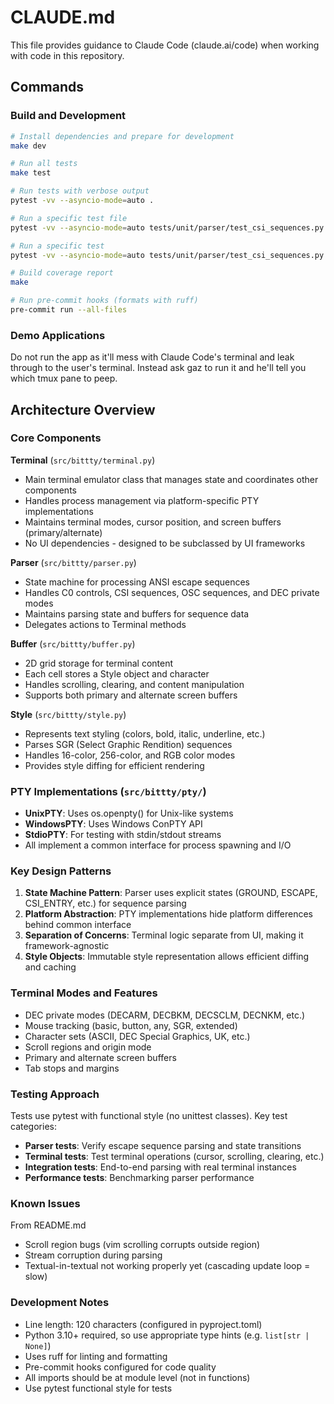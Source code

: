 # CLAUDE.md

This file provides guidance to Claude Code (claude.ai/code) when working with code in this repository.

## Commands

### Build and Development
```bash
# Install dependencies and prepare for development
make dev

# Run all tests
make test

# Run tests with verbose output
pytest -vv --asyncio-mode=auto .

# Run a specific test file
pytest -vv --asyncio-mode=auto tests/unit/parser/test_csi_sequences.py

# Run a specific test
pytest -vv --asyncio-mode=auto tests/unit/parser/test_csi_sequences.py::test_cursor_up

# Build coverage report
make

# Run pre-commit hooks (formats with ruff)
pre-commit run --all-files
```

### Demo Applications

Do not run the app as it'll mess with Claude Code's terminal and leak through to the user's terminal.
Instead ask gaz to run it and he'll tell you which tmux pane to peep.

## Architecture Overview

### Core Components

**Terminal** (`src/bittty/terminal.py`)
- Main terminal emulator class that manages state and coordinates other components
- Handles process management via platform-specific PTY implementations
- Maintains terminal modes, cursor position, and screen buffers (primary/alternate)
- No UI dependencies - designed to be subclassed by UI frameworks

**Parser** (`src/bittty/parser.py`)
- State machine for processing ANSI escape sequences
- Handles C0 controls, CSI sequences, OSC sequences, and DEC private modes
- Maintains parsing state and buffers for sequence data
- Delegates actions to Terminal methods

**Buffer** (`src/bittty/buffer.py`)
- 2D grid storage for terminal content
- Each cell stores a Style object and character
- Handles scrolling, clearing, and content manipulation
- Supports both primary and alternate screen buffers

**Style** (`src/bittty/style.py`)
- Represents text styling (colors, bold, italic, underline, etc.)
- Parses SGR (Select Graphic Rendition) sequences
- Handles 16-color, 256-color, and RGB color modes
- Provides style diffing for efficient rendering

### PTY Implementations (`src/bittty/pty/`)
- **UnixPTY**: Uses os.openpty() for Unix-like systems
- **WindowsPTY**: Uses Windows ConPTY API
- **StdioPTY**: For testing with stdin/stdout streams
- All implement a common interface for process spawning and I/O

### Key Design Patterns

1. **State Machine Pattern**: Parser uses explicit states (GROUND, ESCAPE, CSI_ENTRY, etc.) for sequence parsing
2. **Platform Abstraction**: PTY implementations hide platform differences behind common interface
3. **Separation of Concerns**: Terminal logic separate from UI, making it framework-agnostic
4. **Style Objects**: Immutable style representation allows efficient diffing and caching

### Terminal Modes and Features

- DEC private modes (DECARM, DECBKM, DECSCLM, DECNKM, etc.)
- Mouse tracking (basic, button, any, SGR, extended)
- Character sets (ASCII, DEC Special Graphics, UK, etc.)
- Scroll regions and origin mode
- Primary and alternate screen buffers
- Tab stops and margins

### Testing Approach

Tests use pytest with functional style (no unittest classes). Key test categories:
- **Parser tests**: Verify escape sequence parsing and state transitions
- **Terminal tests**: Test terminal operations (cursor, scrolling, clearing, etc.)
- **Integration tests**: End-to-end parsing with real terminal instances
- **Performance tests**: Benchmarking parser performance

### Known Issues

From README.md
- Scroll region bugs (vim scrolling corrupts outside region)
- Stream corruption during parsing
- Textual-in-textual not working properly yet (cascading update loop = slow)

### Development Notes

- Line length: 120 characters (configured in pyproject.toml)
- Python 3.10+ required, so use appropriate type hints (e.g. `list[str | None]`)
- Uses ruff for linting and formatting
- Pre-commit hooks configured for code quality
- All imports should be at module level (not in functions)
- Use pytest functional style for tests
